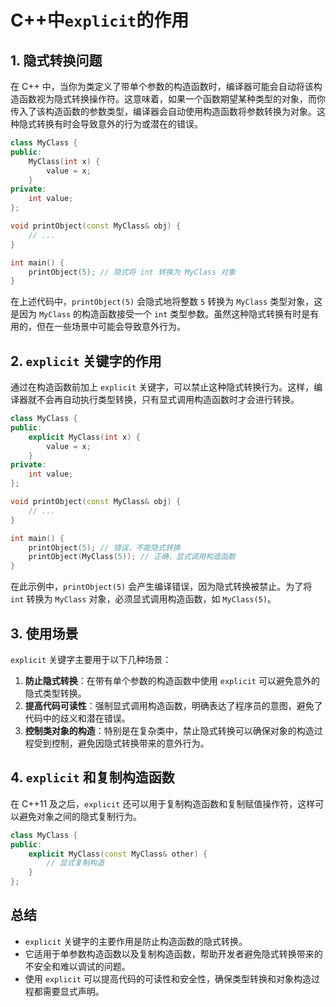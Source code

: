 # C++中`explicit`的作用
## **1. 隐式转换问题**
在 C++ 中，当你为类定义了带单个参数的构造函数时，编译器可能会自动将该构造函数视为隐式转换操作符。这意味着，如果一个函数期望某种类型的对象，而你传入了该构造函数的参数类型，编译器会自动使用构造函数将参数转换为对象。这种隐式转换有时会导致意外的行为或潜在的错误。

```cpp
class MyClass {
public:
    MyClass(int x) {
        value = x;
    }
private:
    int value;
};

void printObject(const MyClass& obj) {
    // ...
}

int main() {
    printObject(5); // 隐式将 int 转换为 MyClass 对象
}
```
在上述代码中，`printObject(5)` 会隐式地将整数 `5` 转换为 `MyClass` 类型对象，这是因为 `MyClass` 的构造函数接受一个 `int` 类型参数。虽然这种隐式转换有时是有用的，但在一些场景中可能会导致意外行为。

## **2. `explicit` 关键字的作用**
通过在构造函数前加上 `explicit` 关键字，可以禁止这种隐式转换行为。这样，编译器就不会再自动执行类型转换，只有显式调用构造函数时才会进行转换。

```cpp
class MyClass {
public:
    explicit MyClass(int x) {
        value = x;
    }
private:
    int value;
};

void printObject(const MyClass& obj) {
    // ...
}

int main() {
    printObject(5); // 错误，不能隐式转换
    printObject(MyClass(5)); // 正确，显式调用构造函数
}
```
在此示例中，`printObject(5)` 会产生编译错误，因为隐式转换被禁止。为了将 `int` 转换为 `MyClass` 对象，必须显式调用构造函数，如 `MyClass(5)`。

## **3. 使用场景**
`explicit` 关键字主要用于以下几种场景：
1. **防止隐式转换**：在带有单个参数的构造函数中使用 `explicit` 可以避免意外的隐式类型转换。
2. **提高代码可读性**：强制显式调用构造函数，明确表达了程序员的意图，避免了代码中的歧义和潜在错误。
3. **控制类对象的构造**：特别是在复杂类中，禁止隐式转换可以确保对象的构造过程受到控制，避免因隐式转换带来的意外行为。

## **4. `explicit` 和复制构造函数**
在 C++11 及之后，`explicit` 还可以用于复制构造函数和复制赋值操作符，这样可以避免对象之间的隐式复制行为。

```cpp
class MyClass {
public:
    explicit MyClass(const MyClass& other) {
        // 显式复制构造
    }
};
```

## **总结**
- `explicit` 关键字的主要作用是防止构造函数的隐式转换。
- 它适用于单参数构造函数以及复制构造函数，帮助开发者避免隐式转换带来的不安全和难以调试的问题。
- 使用 `explicit` 可以提高代码的可读性和安全性，确保类型转换和对象构造过程都需要显式声明。

